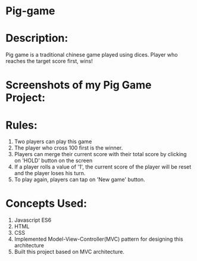 # Pig-game

# Description:
Pig game is a traditional chinese game played using dices. Player who reaches the target score first, wins!

# Screenshots of my Pig Game Project:


# Rules:
1. Two players can play this game
2. The player who cross 100 first is the winner. 
3. Players can merge their current score with their total score by clicking on 'HOLD' button on the screen
4. If a player rolls a value of '1', the current score of the player will be reset and the player loses his turn.
5. To play again, players can tap on 'New game' button.


# Concepts Used:
1. Javascript ES6
2. HTML
3. CSS
4. Implemented Model-View-Controller(MVC) pattern for designing this architecture
5. Built this project based on MVC architecture.

